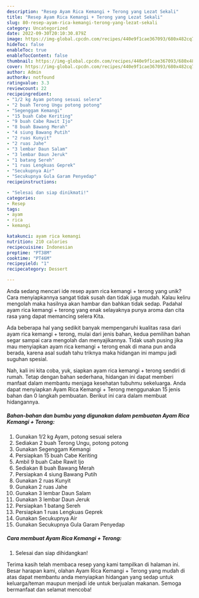 ```yaml
---
description: "Resep Ayam Rica Kemangi + Terong yang Lezat Sekali"
title: "Resep Ayam Rica Kemangi + Terong yang Lezat Sekali"
slug: 80-resep-ayam-rica-kemangi-terong-yang-lezat-sekali
category: Uncategorized
date: 2022-09-30T20:10:30.879Z
image: https://img-global.cpcdn.com/recipes/440e9f1cae367093/680x482cq70/ayam-rica-kemangi-terong-foto-resep-utama.jpg
hideToc: false
enableToc: true
enableTocContent: false
thumbnail: https://img-global.cpcdn.com/recipes/440e9f1cae367093/680x482cq70/ayam-rica-kemangi-terong-foto-resep-utama.jpg
cover: https://img-global.cpcdn.com/recipes/440e9f1cae367093/680x482cq70/ayam-rica-kemangi-terong-foto-resep-utama.jpg
author: Admin
authorAv: notfound
ratingvalue: 3.3
reviewcount: 22
recipeingredient:
- "1/2 kg Ayam potong sesuai selera"
- "2 buah Terong Ungu potong potong"
- "Segenggam Kemangi"
- "15 buah Cabe Keriting"
- "9 buah Cabe Rawit Ijo"
- "8 buah Bawang Merah"
- "4 siung Bawang Putih"
- "2 ruas Kunyit"
- "2 ruas Jahe"
- "3 lembar Daun Salam"
- "3 lembar Daun Jeruk"
- "1 batang Sereh"
- "1 ruas Lengkuas Geprek"
- "Secukupnya Air"
- "Secukupnya Gula Garam Penyedap"
recipeinstructions:

- "Selesai dan siap dinikmati!"
categories:
- Resep
tags:
- ayam
- rica
- kemangi

katakunci: ayam rica kemangi 
nutrition: 210 calories
recipecuisine: Indonesian
preptime: "PT38M"
cooktime: "PT46M"
recipeyield: "1"
recipecategory: Dessert

---
```





Anda sedang mencari ide resep ayam rica kemangi + terong yang unik? Cara menyiapkannya sangat tidak susah dan tidak juga mudah. Kalau keliru mengolah maka hasilnya akan hambar dan bahkan tidak sedap. Padahal ayam rica kemangi + terong yang enak selayaknya punya aroma dan cita rasa yang dapat memancing selera Kita.







Ada beberapa hal yang sedikit banyak mempengaruhi kualitas rasa dari ayam rica kemangi + terong, mulai dari jenis bahan, kedua pemilihan bahan segar sampai cara mengolah dan menyajikannya. Tidak usah pusing jika mau menyiapkan ayam rica kemangi + terong enak di mana pun anda berada, karena asal sudah tahu triknya maka hidangan ini mampu jadi suguhan spesial.






Nah, kali ini kita coba, yuk, siapkan ayam rica kemangi + terong sendiri di rumah. Tetap dengan bahan sederhana, hidangan ini dapat memberi manfaat dalam membantu menjaga kesehatan tubuhmu sekeluarga. Anda dapat menyiapkan Ayam Rica Kemangi + Terong menggunakan 15 jenis bahan dan 0 langkah pembuatan. Berikut ini cara dalam membuat hidangannya.

<!--inarticleads1-->

##### Bahan-bahan dan bumbu yang digunakan dalam pembuatan Ayam Rica Kemangi + Terong:

1. Gunakan 1/2 kg Ayam, potong sesuai selera
1. Sediakan 2 buah Terong Ungu, potong potong
1. Gunakan Segenggam Kemangi
1. Persiapkan 15 buah Cabe Keriting
1. Ambil 9 buah Cabe Rawit Ijo
1. Sediakan 8 buah Bawang Merah
1. Persiapkan 4 siung Bawang Putih
1. Gunakan 2 ruas Kunyit
1. Gunakan 2 ruas Jahe
1. Gunakan 3 lembar Daun Salam
1. Gunakan 3 lembar Daun Jeruk
1. Persiapkan 1 batang Sereh
1. Persiapkan 1 ruas Lengkuas Geprek
1. Gunakan Secukupnya Air
1. Gunakan Secukupnya Gula Garam Penyedap




<!--inarticleads2-->

##### Cara membuat Ayam Rica Kemangi + Terong:


1. Selesai dan siap dihidangkan!



Terima kasih telah membaca resep yang kami tampilkan di halaman ini. Besar harapan kami, olahan Ayam Rica Kemangi + Terong yang mudah di atas dapat membantu anda menyiapkan hidangan yang sedap untuk keluarga/teman maupun menjadi ide untuk berjualan makanan. Semoga bermanfaat dan selamat mencoba!
